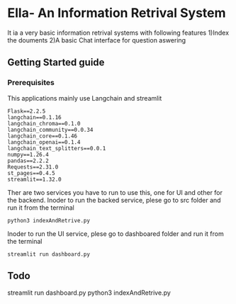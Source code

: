 # Ella- An Information Retrival System
It ia a very basic information retrival systems with following features 
  1)Index the douments 
  2)A basic Chat interface for question aswering 



## Getting Started guide


### Prerequisites 
This applications mainly use Langchain and streamlit 
```pyhton
Flask==2.2.5
langchain==0.1.16
langchain_chroma==0.1.0
langchain_community==0.0.34
langchain_core==0.1.46
langchain_openai==0.1.4
langchain_text_splitters==0.0.1
numpy==1.26.4
pandas==2.2.2
Requests==2.31.0
st_pages==0.4.5
streamlit==1.32.0
```
Ther are two services you have to run to use this, one for UI and other for the backend.
Inoder to run the backed service, plese go to src folder and run it from the terminal
```pyhton
python3 indexAndRetrive.py
```
Inoder to run the UI service, plese go to dashboared folder and run it from the terminal
```pyhton
streamlit run dashboard.py
```
## Todo
streamlit run dashboard.py
python3 indexAndRetrive.py
